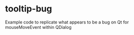 # tooltip-bug
Example code to replicate what appears to be a bug on Qt for mouseMoveEvent within QDialog
